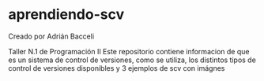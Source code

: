 # aprendiendo-scv
Creado por Adrián Bacceli

Taller N.1 de Programación II
Este repositorio contiene informacion de que es un sistema de control de versiones, como se utiliza, los distintos tipos de control de versiones disponibles y 3 ejemplos de scv con imágnes